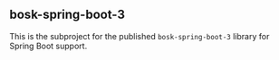 ## bosk-spring-boot-3

This is the subproject for the published `bosk-spring-boot-3` library for
Spring Boot support.
